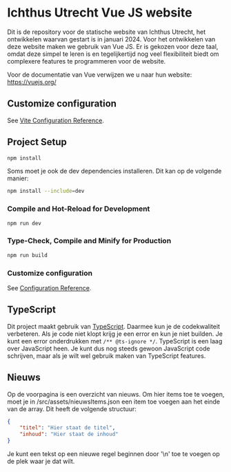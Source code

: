 # Ichthus Utrecht Vue JS website
Dit is de repository voor de statische website van Ichthus Utrecht, het ontwikkelen waarvan gestart is in januari 2024. Voor het ontwikkelen van deze website maken we gebruik van Vue JS. Er is gekozen voor deze taal, omdat deze simpel te leren is en tegelijkertijd nog veel flexibiliteit biedt om complexere features te programmeren voor de website.

Voor de documentatie van Vue verwijzen we u naar hun website: https://vuejs.org/

## Customize configuration

See [Vite Configuration Reference](https://vitejs.dev/config/).

## Project Setup

```sh
npm install
```

Soms moet je ook de dev dependencies installeren. Dit kan op de volgende manier:
```sh
npm install --include=dev
```

### Compile and Hot-Reload for Development

```sh
npm run dev
```

### Type-Check, Compile and Minify for Production

```sh
npm run build
```

### Customize configuration
See [Configuration Reference](https://cli.vuejs.org/config/).

## TypeScript
Dit project maakt gebruik van [TypeScript](https://www.typescriptlang.org/). Daarmee kun je de codekwaliteit verbeteren. Als je code niet klopt krijg je een error en kun je niet builden. Je kunt een error onderdrukken met `/** @ts-ignore */`. TypeScript is een laag over JavaScript heen. Je kunt dus nog steeds gewoon JavaScript code schrijven, maar als je wilt wel gebruik maken van TypeScript features.

## Nieuws
Op de voorpagina is een overzicht van nieuws. Om hier items toe te voegen, moet je in /src/assets/nieuwsItems.json een item toe voegen aan het einde van de array. Dit heeft de volgende structuur:
```json
{
    "titel": "Hier staat de titel",
    "inhoud": "Hier staat de inhoud"
}
```

Je kunt een tekst op een nieuwe regel beginnen door '\n' toe te voegen op de plek waar je dat wilt.
